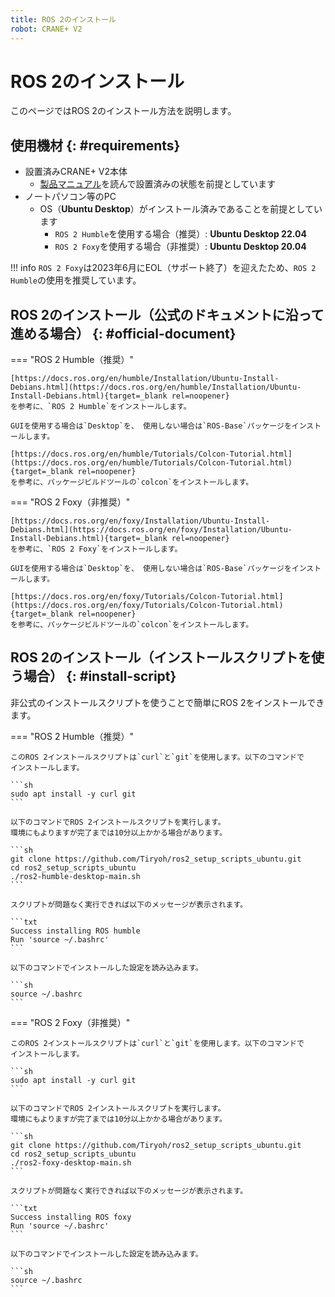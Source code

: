 ```yaml
---
title: ROS 2のインストール
robot: CRANE+ V2
---
```


# ROS 2のインストール

このページではROS 2のインストール方法を説明します。

## 使用機材 {: #requirements}

* 設置済みCRANE+ V2本体
    * [製品マニュアル](https://rt-net.jp/products/cranev2/)を読んで設置済みの状態を前提としています
* ノートパソコン等のPC
    * OS（**Ubuntu Desktop**）がインストール済みであることを前提としています
        * `ROS 2 Humble`を使用する場合（推奨）: **Ubuntu Desktop 22.04**
        * `ROS 2 Foxy`を使用する場合（非推奨）: **Ubuntu Desktop 20.04**

!!! info
    `ROS 2 Foxy`は2023年6月にEOL（サポート終了）を迎えたため、`ROS 2 Humble`の使用を推奨しています。

## ROS 2のインストール（公式のドキュメントに沿って進める場合） {: #official-document}

=== "ROS 2 Humble（推奨）"

    [https://docs.ros.org/en/humble/Installation/Ubuntu-Install-Debians.html](https://docs.ros.org/en/humble/Installation/Ubuntu-Install-Debians.html){target=_blank rel=noopener}
    を参考に、`ROS 2 Humble`をインストールします。

    GUIを使用する場合は`Desktop`を、 使用しない場合は`ROS-Base`パッケージをインストールします。

    [https://docs.ros.org/en/humble/Tutorials/Colcon-Tutorial.html](https://docs.ros.org/en/humble/Tutorials/Colcon-Tutorial.html){target=_blank rel=noopener}
    を参考に、パッケージビルドツールの`colcon`をインストールします。

=== "ROS 2 Foxy（非推奨）"

    [https://docs.ros.org/en/foxy/Installation/Ubuntu-Install-Debians.html](https://docs.ros.org/en/foxy/Installation/Ubuntu-Install-Debians.html){target=_blank rel=noopener}
    を参考に、`ROS 2 Foxy`をインストールします。

    GUIを使用する場合は`Desktop`を、 使用しない場合は`ROS-Base`パッケージをインストールします。

    [https://docs.ros.org/en/foxy/Tutorials/Colcon-Tutorial.html](https://docs.ros.org/en/foxy/Tutorials/Colcon-Tutorial.html){target=_blank rel=noopener}
    を参考に、パッケージビルドツールの`colcon`をインストールします。

## ROS 2のインストール（インストールスクリプトを使う場合） {: #install-script}

非公式のインストールスクリプトを使うことで簡単にROS 2をインストールできます。

=== "ROS 2 Humble（推奨）"

    このROS 2インストールスクリプトは`curl`と`git`を使用します。以下のコマンドで
    インストールします。

    ```sh
    sudo apt install -y curl git
    ```

    以下のコマンドでROS 2インストールスクリプトを実行します。
    環境にもよりますが完了までは10分以上かかる場合があります。

    ```sh
    git clone https://github.com/Tiryoh/ros2_setup_scripts_ubuntu.git
    cd ros2_setup_scripts_ubuntu
    ./ros2-humble-desktop-main.sh
    ```

    スクリプトが問題なく実行できれば以下のメッセージが表示されます。

    ```txt
    Success installing ROS humble
    Run 'source ~/.bashrc'
    ```

    以下のコマンドでインストールした設定を読み込みます。

    ```sh
    source ~/.bashrc
    ```

=== "ROS 2 Foxy（非推奨）"

    このROS 2インストールスクリプトは`curl`と`git`を使用します。以下のコマンドで
    インストールします。

    ```sh
    sudo apt install -y curl git
    ```

    以下のコマンドでROS 2インストールスクリプトを実行します。
    環境にもよりますが完了までは10分以上かかる場合があります。

    ```sh
    git clone https://github.com/Tiryoh/ros2_setup_scripts_ubuntu.git
    cd ros2_setup_scripts_ubuntu
    ./ros2-foxy-desktop-main.sh
    ```

    スクリプトが問題なく実行できれば以下のメッセージが表示されます。

    ```txt
    Success installing ROS foxy
    Run 'source ~/.bashrc'
    ```

    以下のコマンドでインストールした設定を読み込みます。

    ```sh
    source ~/.bashrc
    ```

